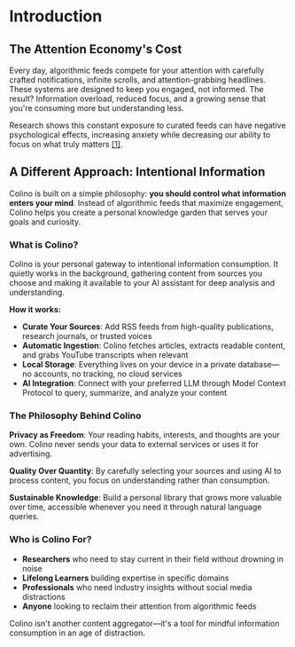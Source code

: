 # Introduction

## The Attention Economy's Cost

Every day, algorithmic feeds compete for your attention with carefully crafted notifications, infinite scrolls, and attention-grabbing headlines. These systems are designed to keep you engaged, not informed. The result? Information overload, reduced focus, and a growing sense that you're consuming more but understanding less.

Research shows this constant exposure to curated feeds can have negative psychological effects, increasing anxiety while decreasing our ability to focus on what truly matters [[1]](https://www.sciencedirect.com/science/article/pii/S2590291125005212).

## A Different Approach: Intentional Information

Colino is built on a simple philosophy: **you should control what information enters your mind**. Instead of algorithmic feeds that maximize engagement, Colino helps you create a personal knowledge garden that serves your goals and curiosity.

### What is Colino?

Colino is your personal gateway to intentional information consumption. It quietly works in the background, gathering content from sources you choose and making it available to your AI assistant for deep analysis and understanding.

**How it works:**
- **Curate Your Sources**: Add RSS feeds from high-quality publications, research journals, or trusted voices
- **Automatic Ingestion**: Colino fetches articles, extracts readable content, and grabs YouTube transcripts when relevant
- **Local Storage**: Everything lives on your device in a private database—no accounts, no tracking, no cloud services
- **AI Integration**: Connect with your preferred LLM through Model Context Protocol to query, summarize, and analyze your content

### The Philosophy Behind Colino

**Privacy as Freedom**: Your reading habits, interests, and thoughts are your own. Colino never sends your data to external services or uses it for advertising.

**Quality Over Quantity**: By carefully selecting your sources and using AI to process content, you focus on understanding rather than consumption.

**Sustainable Knowledge**: Build a personal library that grows more valuable over time, accessible whenever you need it through natural language queries.

### Who is Colino For?

- **Researchers** who need to stay current in their field without drowning in noise
- **Lifelong Learners** building expertise in specific domains
- **Professionals** who need industry insights without social media distractions
- **Anyone** looking to reclaim their attention from algorithmic feeds

Colino isn't another content aggregator—it's a tool for mindful information consumption in an age of distraction.
